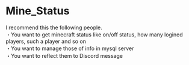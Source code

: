 # Mine_Status
I recommend this the following people.<br>
・You want to get minecraft status like on/off status, how many logined players, such a player and so on<br>
・You want to manage those of info in mysql server<br>
・You want to reflect them to Discord message

